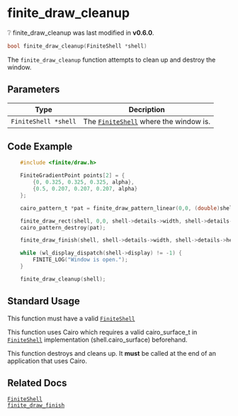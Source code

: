# finite_draw_cleanup

<div class="alert alert-info part text-info">
❔ finite_draw_cleanup was last modified in <b>v0.6.0</b>.
</div>

```c
bool finite_draw_cleanup(FiniteShell *shell)
```

The `finite_draw_cleanup` function attempts to clean up and destroy the window.

## Parameters

| Type                 | Decription                                                           |
| -------------------- | -------------------------------------------------------------------- |
| `FiniteShell *shell` | The [`FiniteShell`](../../../types/FiniteShell) where the window is. |

## Code Example

```c
    #include <finite/draw.h>

    FiniteGradientPoint points[2] = {
        {0, 0.325, 0.325, 0.325, alpha},
        {0.5, 0.207, 0.207, 0.207, alpha}
    };

    cairo_pattern_t *pat = finite_draw_pattern_linear(0,0, (double)shell->details->width, (double)shell->details->height, points, 2);

    finite_draw_rect(shell, 0,0, shell->details->width, shell->details->height, NULL, pat);
    cairo_pattern_destroy(pat);

    finite_draw_finish(shell, shell->details->width, shell->details->height, shell->stride, true);

    while (wl_display_dispatch(shell->display) != -1) {
        FINITE_LOG("Window is open.");
    }

    finite_draw_cleanup(shell);
```

## Standard Usage

This function must have a valid [`FiniteShell`](../../../types/FiniteShell)

This function uses Cairo which requires a valid cairo_surface_t in [`FiniteShell`](../../../types/FiniteShell) implementation (shell.cairo_surface) beforehand.

This function destroys and cleans up. It **must** be called at the end of an application that uses Cairo.

## Related Docs

[`FiniteShell`](../../../types/FiniteShell)<br>
[`finite_draw_finish`](../finite_draw_finish)
